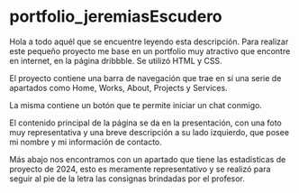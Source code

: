 # portfolio_jeremiasEscudero

Hola a todo aquél que se encuentre leyendo esta descripción.
Para realizar este pequeño proyecto me base en un portfolio muy atractivo que encontre en internet, en la página dribbble. Se utilizó HTML y CSS.

El proyecto contiene una barra de navegación que trae en sí una serie de apartados como Home, Works, About, Projects y Services.

La misma contiene un botón que te permite iniciar un chat conmigo.

El contenido principal de la página se da en la presentación, con una foto muy representativa y una breve descripción a su lado izquierdo, que posee mi nombre y mi información de contacto.

Más abajo nos encontramos con un apartado que tiene las estadísticas de proyecto de 2024, esto es meramente representativo y se realizó para seguir al pie de la letra las consignas brindadas por el profesor.
